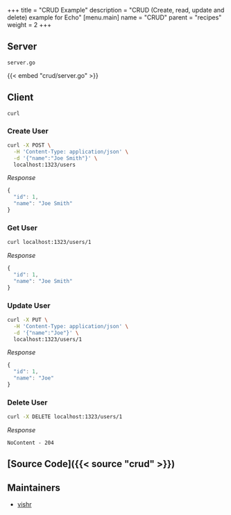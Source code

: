 +++
title = "CRUD Example"
description = "CRUD (Create, read, update and delete) example for Echo"
[menu.main]
  name = "CRUD"
  parent = "recipes"
  weight = 2
+++

## Server

`server.go`

{{< embed "crud/server.go" >}}

## Client

`curl`

### Create User

```sh
curl -X POST \
  -H 'Content-Type: application/json' \
  -d '{"name":"Joe Smith"}' \
  localhost:1323/users
```

*Response*

```js
{
  "id": 1,
  "name": "Joe Smith"
}
```

### Get User

```sh
curl localhost:1323/users/1
```

*Response*

```js
{
  "id": 1,
  "name": "Joe Smith"
}
```

### Update User

```sh
curl -X PUT \
  -H 'Content-Type: application/json' \
  -d '{"name":"Joe"}' \
  localhost:1323/users/1
```

*Response*

```js
{
  "id": 1,
  "name": "Joe"
}
```

### Delete User

```sh
curl -X DELETE localhost:1323/users/1
```

*Response*

`NoContent - 204`

## [Source Code]({{< source "crud" >}})

## Maintainers

- [vishr](https://github.com/vishr)
